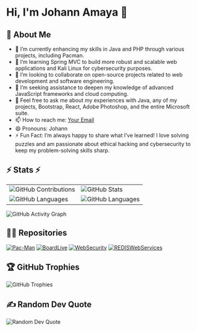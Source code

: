 # Hi, I'm Johann Amaya 👋

## 🚀 About Me

- 🔭 I’m currently enhancing my skills in Java and PHP through various projects, including Pacman.
- 🌱 I’m learning Spring MVC to build more robust and scalable web applications and Kali Linux for cybersecurity purposes.
- 👯 I’m looking to collaborate on open-source projects related to web development and software engineering.
- 🤔 I’m seeking assistance to deepen my knowledge of advanced JavaScript frameworks and cloud computing.
- 💬 Feel free to ask me about my experiences with Java, any of my projects, Bootstrap, React, Adobe Photoshop, and the entire Microsoft suite.
- 📫 How to reach me: [Your Email](mailto:your-email@example.com)
- 😄 Pronouns: Johann
- ⚡ Fun Fact: I’m always happy to share what I’ve learned! I love solving puzzles and am passionate about ethical hacking and cybersecurity to keep my problem-solving skills sharp.

## ⚡ Stats ⚡

<div align="center">
    <table>
        <tr>
            <td>
                <img src="https://github-readme-streak-stats.herokuapp.com/?user=JohannBulls&theme=merko&hide_border=false" alt="GitHub Contributions" />
            </td>
            <td>
                <img src="https://github-readme-stats.vercel.app/api?username=JohannBulls&show_icons=true&theme=merko&hide_border=false" alt="GitHub Stats" />
            </td>
            </tr>
            <tr>
            <td>
                <img src="https://github-readme-stats.vercel.app/api/top-langs/?username=JohannBulls&theme=merko&hide_border=false&include_all_commits=true&count_private=false&layout=compact" alt="GitHub Languages" />
            </td>
            <td>
                <img src="https://github-contributor-stats.vercel.app/api?username=JohannBulls&limit=5&theme=merko&combine_all_yearly_contributions=true" alt="GitHub Languages" />
            </td>
        </tr>
    </table>
</div>

![GitHub Activity Graph](https://github-readme-activity-graph.vercel.app/graph?username=JohannBulls&theme=merko&hide_border=false)

## 👨‍💻 Repositories

[![Pac-Man](https://github-readme-stats.vercel.app/api/pin/?username=JohannBulls&repo=Pac-Man&theme=merko&hide_border=false)](https://github.com/JohannBulls/Pac-Man)
[![BoardLive](https://github-readme-stats.vercel.app/api/pin/?username=JohannBulls&repo=BoardLive&theme=merko&hide_border=false)](https://github.com/JohannBulls/BoardLive)
[![WebSecurity](https://github-readme-stats.vercel.app/api/pin/?username=JohannBulls&repo=WebSecurity&theme=merko&hide_border=false)](https://github.com/JohannBulls/WebSecurity)
[![REDISWebServices](https://github-readme-stats.vercel.app/api/pin/?username=JohannBulls&repo=REDISWebServices&theme=merko&hide_border=false)](https://github.com/JohannBulls/REDISWebServices)

## 🏆 GitHub Trophies

![GitHub Trophies](https://github-profile-trophy.vercel.app/?username=JohannBulls&theme=merko&hide_border=false)

## ✍️ Random Dev Quote

![Random Dev Quote](https://quotes-github-readme.vercel.app/api?type=horizontal&theme=merko)
